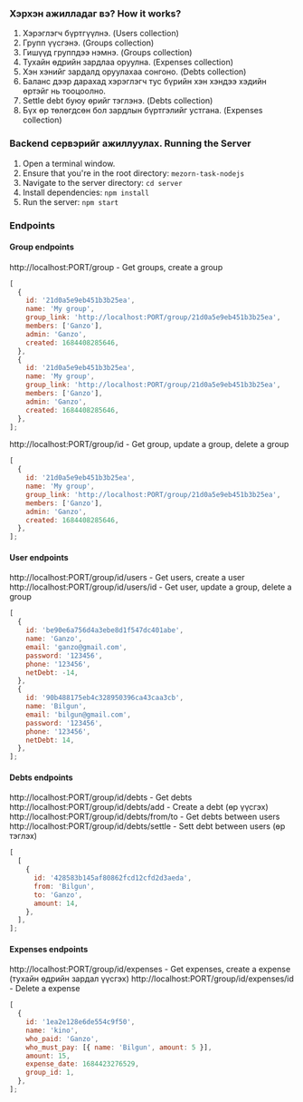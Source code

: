 ### Хэрхэн ажилладаг вэ? How it works?

1. Хэрэглэгч бүртгүүлнэ. (Users collection)
2. Групп үүсгэнэ. (Groups collection)
3. Гишүүд группдээ нэмнэ. (Groups collection)
4. Тухайн өдрийн зардлаа оруулна. (Expenses collection)
5. Хэн хэнийг зардалд оруулахаа сонгоно. (Debts collection)
6. Баланс дээр дарахад хэрэглэгч тус бүрийн хэн хэндээ хэдийн өртэйг нь тооцоолно.
7. Settle debt буюу өрийг тэглэнэ. (Debts collection)
8. Бүх өр төлөгдсөн бол зардлын бүртгэлийг устгана. (Expenses collection)

### Backend cервэрийг ажиллуулах. Running the Server

1. Open a terminal window.
2. Ensure that you're in the root directory: `mezorn-task-nodejs`
3. Navigate to the server directory: `cd server`
4. Install dependencies: `npm install`
5. Run the server: `npm start`

### Endpoints

#### Group endpoints

http://localhost:PORT/group - Get groups, create a group

```js
[
  {
    id: '21d0a5e9eb451b3b25ea',
    name: 'My group',
    group_link: 'http://localhost:PORT/group/21d0a5e9eb451b3b25ea',
    members: ['Ganzo'],
    admin: 'Ganzo',
    created: 1684408285646,
  },
  {
    id: '21d0a5e9eb451b3b25ea',
    name: 'My group',
    group_link: 'http://localhost:PORT/group/21d0a5e9eb451b3b25ea',
    members: ['Ganzo'],
    admin: 'Ganzo',
    created: 1684408285646,
  },
];
```

http://localhost:PORT/group/id - Get group, update a group, delete a group

```js
[
  {
    id: '21d0a5e9eb451b3b25ea',
    name: 'My group',
    group_link: 'http://localhost:PORT/group/21d0a5e9eb451b3b25ea',
    members: ['Ganzo'],
    admin: 'Ganzo',
    created: 1684408285646,
  },
];
```

#### User endpoints

http://localhost:PORT/group/id/users - Get users, create a user
http://localhost:PORT/group/id/users/id - Get user, update a group, delete a group

```js
[
  {
    id: 'be90e6a756d4a3ebe8d1f547dc401abe',
    name: 'Ganzo',
    email: 'ganzo@gmail.com',
    password: '123456',
    phone: '123456',
    netDebt: -14,
  },
  {
    id: '90b488175eb4c328950396ca43caa3cb',
    name: 'Bilgun',
    email: 'bilgun@gmail.com',
    password: '123456',
    phone: '123456',
    netDebt: 14,
  },
];
```

#### Debts endpoints

http://localhost:PORT/group/id/debts - Get debts
http://localhost:PORT/group/id/debts/add - Create a debt (өр үүсгэх)
http://localhost:PORT/group/id/debts/from/to - Get debts between users
http://localhost:PORT/group/id/debts/settle - Sett debt between users (өр тэглэх)

```js
[
  [
    {
      id: '428583b145af80862fcd12cfd2d3aeda',
      from: 'Bilgun',
      to: 'Ganzo',
      amount: 14,
    },
  ],
];
```

#### Expenses endpoints

http://localhost:PORT/group/id/expenses - Get expenses, create a expense (тухайн өдрийн зардал үүсгэх)
http://localhost:PORT/group/id/expenses/id - Delete a expense

```js
[
  {
    id: '1ea2e128e6de554c9f50',
    name: 'kino',
    who_paid: 'Ganzo',
    who_must_pay: [{ name: 'Bilgun', amount: 5 }],
    amount: 15,
    expense_date: 1684423276529,
    group_id: 1,
  },
];
```
